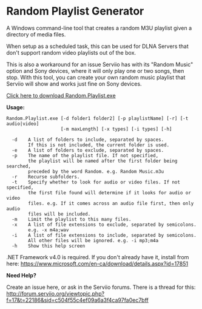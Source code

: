 # Random Playlist Generator
A Windows command-line tool that creates a random M3U playlist given a directory of media files.

When setup as a scheduled task, this can be used for DLNA Servers that don't support random video playlists out of the box.

This is also a workaround for an issue Serviio has with its "Random Music" option and Sony devices, where it will only play one or two songs, then stop. With this tool, you can create your own random music playlist that Serviio will show and works just fine on Sony devices.

<a href="https://github.com/gabeluci/Random-Playlist-Generator/releases/download/1.01/Random.Playlist.exe">Click here to download Random.Playlist.exe</a>

<b>Usage:</b>
```
Random.Playlist.exe [-d folder1 folder2] [-p playlistName] [-r] [-t audio|video]
                    [-m maxLength] [-x types] [-i types] [-h]

  -d    A list of folders to include, separated by spaces.
        If this is not included, the current folder is used.
  -e    A list of folders to exclude, separated by spaces.
  -p    The name of the playlist file. If not specified,
        the playlist will be named after the first folder being searched,
        preceded by the word Random. e.g. Random Music.m3u
  -r    Recurse subfolders.
  -t    Specify whether to look for audio or video files. If not specified,
        the first file found will determine if it looks for audio or video
        files. e.g. If it comes across an audio file first, then only audio
        files will be included.
  -m    Limit the playlist to this many files.
  -x    A list of file extensions to exclude, separated by semicolons.
        e.g. -x m4a;wav
  -i    A list of file extensions to include, separated by semicolons.
        All other files will be ignored. e.g. -i mp3;m4a
  -h    Show this help screen
```

.NET Framework v4.0 is required. If you don't already have it, install from here: https://www.microsoft.com/en-ca/download/details.aspx?id=17851

<b>Need Help?</b>

Create an issue here, or ask in the Serviio forums. There is a thread for this: http://forum.serviio.org/viewtopic.php?f=17&t=22186&sid=c504f55c4ef09a6a3f4ca97fa0ec7bff
